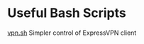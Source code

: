 # Useful Bash Scripts
[vpn.sh](https://github.com/travisbaars/bash/blob/main/vpn.sh)
Simpler control of ExpressVPN client
